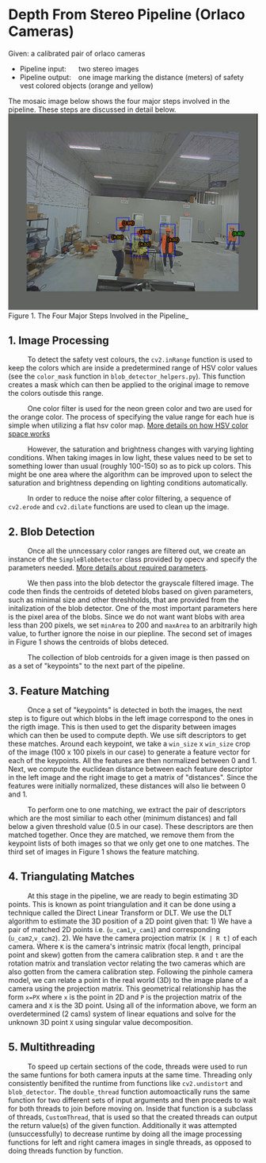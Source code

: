 # Depth From Stereo Pipeline (Orlaco Cameras)

Given: a calibrated pair of orlaco cameras

- Pipeline input: &ensp;&ensp;&ensp;two stereo images
- Pipeline output: &ensp; one image marking the distance (meters) of safety vest colored objects (orange and yellow)

The mosaic image below shows the four major steps involved in the pipeline. These steps are discussed in detail below.
![Result](dfs.jpg?raw=true)
Figure 1. The Four Major Steps Involved in the Pipeline_

## 1. Image Processing
&ensp;&ensp;&ensp;&ensp;&ensp;
 To detect the safety vest colours, the `cv2.inRange` function is used to keep the colors which are inside a predetermined range of HSV color values (see the `color_mask` function in `blob_detector_helpers.py`). This function creates a mask which can then be applied to the original image to remove the colors outisde this range. 

&ensp;&ensp;&ensp;&ensp;&ensp;
 One color filter is used for the neon green color and two are used for the orange color. The process of specifying the value range for each hue is simple when utilizing a flat hsv color map. [More details on how HSV color space works](https://cvexplained.wordpress.com/2020/04/28/color-detection-hsv/)

&ensp;&ensp;&ensp;&ensp;&ensp;
 However, the saturation and brightness changes with varying lighting conditions. When taking images in low light, these values need to be set to something lower than usual (roughly 100-150) so as to pick up colors. This might be one area where the algorithm can be improved upon to select the saturation and brightness depending on lighting conditions automatically.

&ensp;&ensp;&ensp;&ensp;&ensp;
 In order to reduce the noise after color filtering, a sequence of `cv2.erode` and `cv2.dilate` functions are used to clean up the image.

## 2. Blob Detection
&ensp;&ensp;&ensp;&ensp;&ensp;
 Once all the unncessary color ranges are filtered out, we create an instance of the `SimpleBlobDetector` class provided by opecv and specify the parameters needed. [More details about required parameters](https://learnopencv.com/blob-detection-using-opencv-python-c/). 

&ensp;&ensp;&ensp;&ensp;&ensp;
 We then pass into the blob detector the grayscale filtered image. The code then finds the centroids of deteted blobs based on given parameters, such as minimal size and other threshholds, that are provided from the initalization of the blob detector. One of the most important parameters here is the pixel area of the blobs. Since we do not want want blobs with area less than 200 pixels, we set `minArea` to 200 and `maxArea` to an arbitrarily high value, to further ignore the noise in our piepline. The second set of images in Figure 1 shows the centroids of blobs deteced.

&ensp;&ensp;&ensp;&ensp;&ensp;
 The collection of blob centroids for a given image is then passed on as a set of "keypoints" to the next part of the pipeline.

## 3. Feature Matching
&ensp;&ensp;&ensp;&ensp;&ensp;
 Once a set of "keypoints" is detected in both the images, the next step is to figure out which blobs in the left image correspond to the ones in the rigth image. This is then used to get the disparity between images which can then be used to compute depth. We use sift descriptors to get these matches. Around each keypoint, we take a `win_size` x `win_size` crop of the image (100 x 100 pixels in our case) to generate a feature vector for each of the keypoints. All the features are then normalized between 0 and 1. Next, we compute the euclidean distance between each feature descriptor in the left image and the right image to get a matrix of "distances". Since the features were initially normalized, these distances will also lie between 0 and 1. 

&ensp;&ensp;&ensp;&ensp;&ensp;
 To perform one to one matching, we extract the pair of descriptors which are the most similiar to each other (minimum distances) and fall below a given threshold value (0.5 in our case). These descriptors are then matched together. Once they are matched, we remove them from the keypoint lists of both images so that we only get one to one matches. The third set of images in Figure 1 shows the feature matching.

## 4. Triangulating Matches
&ensp;&ensp;&ensp;&ensp;&ensp;
 At this stage in the pipeline, we are ready to begin estimating 3D points. This is known as point triangulation and it can be done using a technique called the Direct Linear Transform or DLT. We use the DLT algorithm to estimate the 3D position of a 2D point given that: 1) We have a pair of matched 2D points i.e. (`u_cam1`,`v_cam1`) and corresponding (`u_cam2`,`v_cam2`). 2). We have the camera projection matrix `[K | R t]` of each camera. Where `K` is the camera's intrinsic matrix (focal length, principal point and skew) gotten from the camera calibration step. `R` and `t` are the rotation matrix and translation vector relating the two cameras which are also gotten from the camera calibration step. Following the pinhole camera model, we can relate a point in the real world (3D) to the image plane of a camera using the projection matrix. This geometrical relationship has the form `x=PX` where `x` is the point in 2D and `P` is the projection matrix of the camera and `X` is the 3D point. Using all of the information above, we form an overdetermined (2 cams) system of linear equations and solve for the unknown 3D point `X` using singular value decomposition.

## 5. Multithreading
&ensp;&ensp;&ensp;&ensp;&ensp;
 To speed up certain sections of the code, threads were used to run the same funtions for both camera inputs at the same time. Threading only consistently benifited the runtime from functions like `cv2.undistort` and `blob_detector`. The `double_thread` function automoactically runs the same function for two different sets of input arguments and then proceeds to wait for both threads to join before moving on. Inside that function is a subclass of threads, `CustomThread`, that is used so that the created threads can output the return value(s) of the given function. Additionally it was attempted (unsuccessfully) to decrease runtime by doing all the image processing functions for left and right camera images in single threads, as opposed to doing threads function by function.

